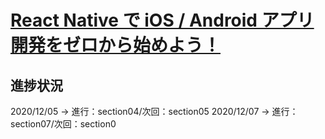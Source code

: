 # [React Native で iOS / Android アプリ開発をゼロから始めよう！](https://www.udemy.com/course/react-native-ios-android/)

## 進捗状況

2020/12/05 -> 進行：section04/次回：section05
2020/12/07 -> 進行：section07/次回：section0
